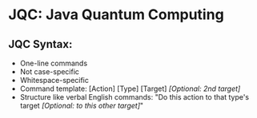 # JQC: Java Quantum Computing

## JQC Syntax:
- One-line commands
- Not case-specific
- Whitespace-specific
- Command template: [Action] [Type] [Target] *[Optional: 2nd target]* 
- Structure like verbal English commands: "Do this action to that type's target *[Optional: to this other target]*"